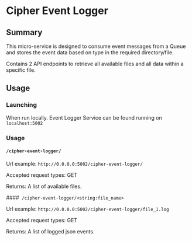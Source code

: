 # Cipher Event Logger

## Summary

This micro-service is designed to consume event messages from a Queue and
stores the event data based on type in the required directory/file.

Contains 2 API endpoints to retrieve all available files and all data within a specific file.


## Usage

### Launching

When run locally. Event Logger Service can be found running on  `localhost:5002`

### Usage

#### `/cipher-event-logger/`

Url example: `http://0.0.0.0:5002/cipher-event-logger/`

Accepted request types: GET

Returns: A list of available files.

####` /cipher-event-logger/<string:file_name>`

Url example: `http://0.0.0.0:5002/cipher-event-logger/file_1.log`

Accepted request types: GET

Returns: A list of logged json events.
